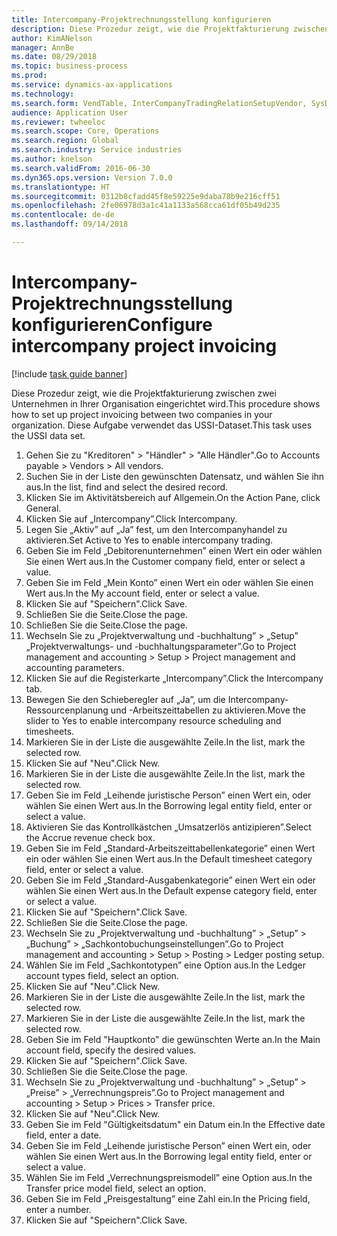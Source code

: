 ```yaml
--- 
title: Intercompany-Projektrechnungsstellung konfigurieren
description: Diese Prozedur zeigt, wie die Projektfakturierung zwischen zwei Unternehmen in Ihrer Organisation eingerichtet wird.
author: KimANelson
manager: AnnBe
ms.date: 08/29/2018
ms.topic: business-process
ms.prod: 
ms.service: dynamics-ax-applications
ms.technology: 
ms.search.form: VendTable, InterCompanyTradingRelationSetupVendor, SysDataAreaSelectLookup, ProjParameters, ProjPosting, ProjTransferPrice
audience: Application User
ms.reviewer: twheeloc
ms.search.scope: Core, Operations
ms.search.region: Global
ms.search.industry: Service industries
ms.author: knelson
ms.search.validFrom: 2016-06-30
ms.dyn365.ops.version: Version 7.0.0
ms.translationtype: HT
ms.sourcegitcommit: 0312b8cfadd45f8e59225e9daba78b9e216cff51
ms.openlocfilehash: 2fe06978d3a1c41a1133a568cca61df05b49d235
ms.contentlocale: de-de
ms.lasthandoff: 09/14/2018

---
```

# <a name="configure-intercompany-project-invoicing"></a><span data-ttu-id="10164-103">Intercompany-Projektrechnungsstellung konfigurieren</span><span class="sxs-lookup"><span data-stu-id="10164-103">Configure intercompany project invoicing</span></span>

[!include [task guide banner](../../includes/task-guide-banner.md)]

<span data-ttu-id="10164-104">Diese Prozedur zeigt, wie die Projektfakturierung zwischen zwei Unternehmen in Ihrer Organisation eingerichtet wird.</span><span class="sxs-lookup"><span data-stu-id="10164-104">This procedure shows how to set up project invoicing between two companies in your organization.</span></span> <span data-ttu-id="10164-105">Diese Aufgabe verwendet das USSI-Dataset.</span><span class="sxs-lookup"><span data-stu-id="10164-105">This task uses the USSI data set.</span></span>

1. <span data-ttu-id="10164-106">Gehen Sie zu "Kreditoren" > "Händler" > "Alle Händler".</span><span class="sxs-lookup"><span data-stu-id="10164-106">Go to Accounts payable > Vendors > All vendors.</span></span>
2. <span data-ttu-id="10164-107">Suchen Sie in der Liste den gewünschten Datensatz, und wählen Sie ihn aus.</span><span class="sxs-lookup"><span data-stu-id="10164-107">In the list, find and select the desired record.</span></span>
3. <span data-ttu-id="10164-108">Klicken Sie im Aktivitätsbereich auf Allgemein.</span><span class="sxs-lookup"><span data-stu-id="10164-108">On the Action Pane, click General.</span></span>
4. <span data-ttu-id="10164-109">Klicken Sie auf „Intercompany”.</span><span class="sxs-lookup"><span data-stu-id="10164-109">Click Intercompany.</span></span>
5. <span data-ttu-id="10164-110">Legen Sie „Aktiv” auf „Ja” fest, um den Intercompanyhandel zu aktivieren.</span><span class="sxs-lookup"><span data-stu-id="10164-110">Set Active to Yes to enable intercompany trading.</span></span>
6. <span data-ttu-id="10164-111">Geben Sie im Feld „Debitorenunternehmen” einen Wert ein oder wählen Sie einen Wert aus.</span><span class="sxs-lookup"><span data-stu-id="10164-111">In the Customer company field, enter or select a value.</span></span>
7. <span data-ttu-id="10164-112">Geben Sie im Feld „Mein Konto” einen Wert ein oder wählen Sie einen Wert aus.</span><span class="sxs-lookup"><span data-stu-id="10164-112">In the My account field, enter or select a value.</span></span>
8. <span data-ttu-id="10164-113">Klicken Sie auf "Speichern".</span><span class="sxs-lookup"><span data-stu-id="10164-113">Click Save.</span></span>
9. <span data-ttu-id="10164-114">Schließen Sie die Seite.</span><span class="sxs-lookup"><span data-stu-id="10164-114">Close the page.</span></span>
10. <span data-ttu-id="10164-115">Schließen Sie die Seite.</span><span class="sxs-lookup"><span data-stu-id="10164-115">Close the page.</span></span>
11. <span data-ttu-id="10164-116">Wechseln Sie zu „Projektverwaltung und -buchhaltung” > „Setup”  „Projektverwaltungs- und -buchhaltungsparameter”.</span><span class="sxs-lookup"><span data-stu-id="10164-116">Go to Project management and accounting > Setup > Project management and accounting parameters.</span></span>
12. <span data-ttu-id="10164-117">Klicken Sie auf die Registerkarte „Intercompany”.</span><span class="sxs-lookup"><span data-stu-id="10164-117">Click the Intercompany tab.</span></span>
13. <span data-ttu-id="10164-118">Bewegen Sie den Schieberegler auf „Ja”, um die Intercompany-Ressourcenplanung und -Arbeitszeittabellen zu aktivieren.</span><span class="sxs-lookup"><span data-stu-id="10164-118">Move the slider to Yes to enable intercompany resource scheduling and timesheets.</span></span>
14. <span data-ttu-id="10164-119">Markieren Sie in der Liste die ausgewählte Zeile.</span><span class="sxs-lookup"><span data-stu-id="10164-119">In the list, mark the selected row.</span></span>
15. <span data-ttu-id="10164-120">Klicken Sie auf "Neu".</span><span class="sxs-lookup"><span data-stu-id="10164-120">Click New.</span></span>
16. <span data-ttu-id="10164-121">Markieren Sie in der Liste die ausgewählte Zeile.</span><span class="sxs-lookup"><span data-stu-id="10164-121">In the list, mark the selected row.</span></span>
17. <span data-ttu-id="10164-122">Geben Sie im Feld „Leihende juristische Person” einen Wert ein, oder wählen Sie einen Wert aus.</span><span class="sxs-lookup"><span data-stu-id="10164-122">In the Borrowing legal entity field, enter or select a value.</span></span>
18. <span data-ttu-id="10164-123">Aktivieren Sie das Kontrollkästchen „Umsatzerlös antizipieren”.</span><span class="sxs-lookup"><span data-stu-id="10164-123">Select the Accrue revenue check box.</span></span>
19. <span data-ttu-id="10164-124">Geben Sie im Feld „Standard-Arbeitszeittabellenkategorie” einen Wert ein oder wählen Sie einen Wert aus.</span><span class="sxs-lookup"><span data-stu-id="10164-124">In the Default timesheet category field, enter or select a value.</span></span>
20. <span data-ttu-id="10164-125">Geben Sie im Feld „Standard-Ausgabenkategorie” einen Wert ein oder wählen Sie einen Wert aus.</span><span class="sxs-lookup"><span data-stu-id="10164-125">In the Default expense category field, enter or select a value.</span></span>
21. <span data-ttu-id="10164-126">Klicken Sie auf "Speichern".</span><span class="sxs-lookup"><span data-stu-id="10164-126">Click Save.</span></span>
22. <span data-ttu-id="10164-127">Schließen Sie die Seite.</span><span class="sxs-lookup"><span data-stu-id="10164-127">Close the page.</span></span>
23. <span data-ttu-id="10164-128">Wechseln Sie zu „Projektverwaltung und -buchhaltung” > „Setup” > „Buchung” > „Sachkontobuchungseinstellungen”.</span><span class="sxs-lookup"><span data-stu-id="10164-128">Go to Project management and accounting > Setup > Posting > Ledger posting setup.</span></span>
24. <span data-ttu-id="10164-129">Wählen Sie im Feld „Sachkontotypen” eine Option aus.</span><span class="sxs-lookup"><span data-stu-id="10164-129">In the Ledger account types field, select an option.</span></span>
25. <span data-ttu-id="10164-130">Klicken Sie auf "Neu".</span><span class="sxs-lookup"><span data-stu-id="10164-130">Click New.</span></span>
26. <span data-ttu-id="10164-131">Markieren Sie in der Liste die ausgewählte Zeile.</span><span class="sxs-lookup"><span data-stu-id="10164-131">In the list, mark the selected row.</span></span>
27. <span data-ttu-id="10164-132">Markieren Sie in der Liste die ausgewählte Zeile.</span><span class="sxs-lookup"><span data-stu-id="10164-132">In the list, mark the selected row.</span></span>
28. <span data-ttu-id="10164-133">Geben Sie im Feld "Hauptkonto" die gewünschten Werte an.</span><span class="sxs-lookup"><span data-stu-id="10164-133">In the Main account field, specify the desired values.</span></span>
29. <span data-ttu-id="10164-134">Klicken Sie auf "Speichern".</span><span class="sxs-lookup"><span data-stu-id="10164-134">Click Save.</span></span>
30. <span data-ttu-id="10164-135">Schließen Sie die Seite.</span><span class="sxs-lookup"><span data-stu-id="10164-135">Close the page.</span></span>
31. <span data-ttu-id="10164-136">Wechseln Sie zu „Projektverwaltung und -buchhaltung” > „Setup” > „Preise” > „Verrechnungspreis”.</span><span class="sxs-lookup"><span data-stu-id="10164-136">Go to Project management and accounting > Setup > Prices > Transfer price.</span></span>
32. <span data-ttu-id="10164-137">Klicken Sie auf "Neu".</span><span class="sxs-lookup"><span data-stu-id="10164-137">Click New.</span></span>
33. <span data-ttu-id="10164-138">Geben Sie im Feld "Gültigkeitsdatum" ein Datum ein.</span><span class="sxs-lookup"><span data-stu-id="10164-138">In the Effective date field, enter a date.</span></span>
34. <span data-ttu-id="10164-139">Geben Sie im Feld „Leihende juristische Person” einen Wert ein, oder wählen Sie einen Wert aus.</span><span class="sxs-lookup"><span data-stu-id="10164-139">In the Borrowing legal entity field, enter or select a value.</span></span>
35. <span data-ttu-id="10164-140">Wählen Sie im Feld „Verrechnungspreismodell” eine Option aus.</span><span class="sxs-lookup"><span data-stu-id="10164-140">In the Transfer price model field, select an option.</span></span>
36. <span data-ttu-id="10164-141">Geben Sie im Feld „Preisgestaltung” eine Zahl ein.</span><span class="sxs-lookup"><span data-stu-id="10164-141">In the Pricing field, enter a number.</span></span>
37. <span data-ttu-id="10164-142">Klicken Sie auf "Speichern".</span><span class="sxs-lookup"><span data-stu-id="10164-142">Click Save.</span></span>


